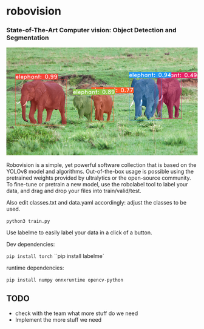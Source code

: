 # robovision
### State-of-The-Art Computer vision: Object Detection and Segmentation
![](assets/example.png)

Robovision is a simple, yet powerful software collection that is based on the YOLOv8 model and algorithms.
Out-of-the-box usage is possible using the pretrained weights provided by ultralytics or the open-source community. 
To fine-tune or pretrain a new model, use the robolabel tool to label your data, and drag and drop your files into train/valid/test.

Also edit classes.txt and data.yaml accordingly: adjust the classes to be used.

`python3 train.py`

Use labelme to easily label your data in a click of a button. 

Dev dependencies:

`pip install torch`
``pip install labelme`

runtime dependencies:

`pip install numpy onnxruntime opencv-python`


## TODO
* check with the team what more stuff do we need
* Implement the more stuff we need
